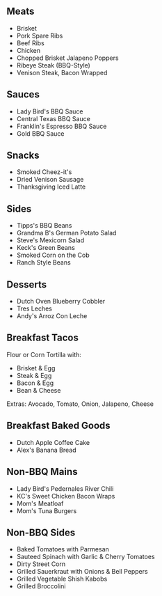 ## Meats

- Brisket
- Pork Spare Ribs
- Beef Ribs
- Chicken
- Chopped Brisket Jalapeno Poppers
- Ribeye Steak (BBQ-Style)
- Venison Steak, Bacon Wrapped

## Sauces

- Lady Bird's BBQ Sauce
- Central Texas BBQ Sauce
- Franklin's Espresso BBQ Sauce
- Gold BBQ Sauce

## Snacks

- Smoked Cheez-it's
- Dried Venison Sausage
- Thanksgiving Iced Latte

## Sides

- Tipps's BBQ Beans
- Grandma B's German Potato Salad
- Steve's Mexicorn Salad
- Keck's Green Beans
- Smoked Corn on the Cob
- Ranch Style Beans

## Desserts

- Dutch Oven Blueberry Cobbler
- Tres Leches
- Andy's Arroz Con Leche

## Breakfast Tacos

Flour or Corn Tortilla with:

- Brisket & Egg
- Steak & Egg
- Bacon & Egg
- Bean & Cheese

Extras: Avocado, Tomato, Onion, Jalapeno, Cheese

## Breakfast Baked Goods

- Dutch Apple Coffee Cake
- Alex's Banana Bread

## Non-BBQ Mains

- Lady Bird's Pedernales River Chili
- KC's Sweet Chicken Bacon Wraps
- Mom's Meatloaf
- Mom's Tuna Burgers

## Non-BBQ Sides

- Baked Tomatoes with Parmesan
- Sauteed Spinach with Garlic & Cherry Tomatoes
- Dirty Street Corn
- Grilled Sauerkraut with Onions & Bell Peppers
- Grilled Vegetable Shish Kabobs
- Grilled Broccolini
